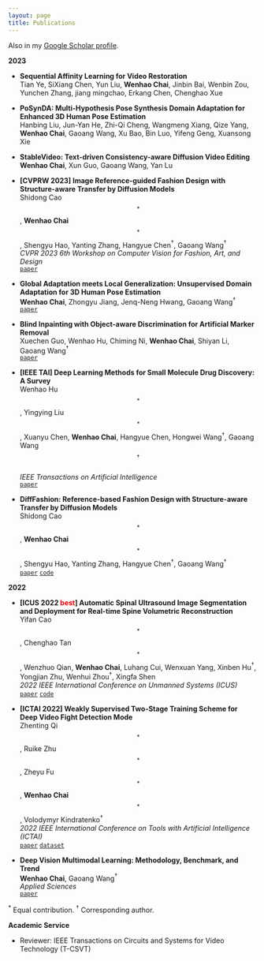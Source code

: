 ```yaml
---
layout: page
title: Publications
---
```


Also in my <a href="https://scholar.google.com/citations?user=SL--7UMAAAAJ&hl=en" target="_blank">Google Scholar profile</a>.

**2023**

- **Sequential Affinity Learning for Video Restoration**  
  Tian Ye, SiXiang Chen, Yun Liu, **Wenhao Chai**, Jinbin Bai, Wenbin Zou, Yunchen Zhang, jiang mingchao, Erkang Chen, Chenghao Xue 

- **PoSynDA: Multi-Hypothesis Pose Synthesis Domain Adaptation for Enhanced 3D Human Pose Estimation**  
  Hanbing Liu, Jun-Yan He, Zhi-Qi Cheng, Wangmeng Xiang, Qize Yang, **Wenhao Chai**, Gaoang Wang, Xu Bao, Bin Luo, Yifeng Geng, Xuansong Xie  

- **StableVideo: Text-driven Consistency-aware Diffusion Video Editing**  
  **Wenhao Chai**, Xun Guo, Gaoang Wang, Yan Lu 

- **[CVPRW 2023] Image Reference-guided Fashion Design with Structure-aware Transfer by Diffusion Models**  
  Shidong Cao$$^*$$, **Wenhao Chai**$$^*$$, Shengyu Hao, Yanting Zhang, Hangyue Chen$^\dagger$, Gaoang Wang$^\dagger$   
  *CVPR 2023 6th Workshop on Computer Vision for Fashion, Art, and Design*  
  [`paper`](https://arxiv.org/abs/2302.06826)

- **Global Adaptation meets Local Generalization: Unsupervised Domain Adaptation for 3D Human Pose Estimation**   
  **Wenhao Chai**, Zhongyu Jiang, Jenq-Neng Hwang, Gaoang Wang$^\dagger$  
  [`paper`](https://arxiv.org/abs/2303.16456)

- **Blind Inpainting with Object-aware Discrimination for Artificial Marker Removal**  
  Xuechen Guo, Wenhao Hu, Chiming Ni, **Wenhao Chai**, Shiyan Li, Gaoang Wang$^\dagger$   
  [`paper`](https://arxiv.org/abs/2303.15124)

- **[IEEE TAI] Deep Learning Methods for Small Molecule Drug Discovery: A Survey**  
  Wenhao Hu$$^*$$, Yingying Liu$$^*$$, Xuanyu Chen, **Wenhao Chai**, Hangyue Chen, Hongwei Wang$^\dagger$, Gaoang Wang$$^\dagger$$   
  *IEEE Transactions on Artificial Intelligence*  
  [`paper`](https://arxiv.org/abs/2303.00313)

- **DiffFashion: Reference-based Fashion Design with Structure-aware Transfer by Diffusion Models**   
  Shidong Cao$$^*$$, **Wenhao Chai**$$^*$$, Shengyu Hao, Yanting Zhang, Hangyue Chen$^\dagger$, Gaoang Wang$^\dagger$   
  [`paper`](https://arxiv.org/abs/2302.06826)
  [`code`](https://github.com/Rem105-210/DiffFashion)

**2022**

- **[ICUS 2022 <font color='red'>best</font>] Automatic Spinal Ultrasound Image Segmentation and Deployment for Real-time Spine Volumetric Reconstruction**   
  Yifan Cao$$^*$$, Chenghao Tan$$^*$$, Wenzhuo Qian, **Wenhao Chai**, Luhang Cui, Wenxuan Yang, Xinben Hu$^\dagger$, Yongjian Zhu, Wenhui Zhou$^\dagger$, Xingfa Shen  
  *2022 IEEE International Conference on Unmanned Systems (ICUS)*  
  [`paper`](https://ieeexplore.ieee.org/document/9987127/)
  [`code`](https://github.com/rese1f/Spinal-Segmentation-and-3D-Reconstruction)


- **[ICTAI 2022] Weakly Supervised Two-Stage Training Scheme for Deep Video Fight Detection Mode**  
  Zhenting Qi$$^*$$, Ruike Zhu$$^*$$, Zheyu Fu$$^*$$, **Wenhao Chai**$$^*$$, Volodymyr Kindratenko$^\dagger$  
  *2022 IEEE International Conference on Tools with Artificial Intelligence (ICTAI)*  
  [`paper`](https://arxiv.org/abs/2209.11477)
  [`dataset`](https://github.com/rese1f/VideoFightDetection)


- **Deep Vision Multimodal Learning: Methodology, Benchmark, and Trend**   
  **Wenhao Chai**, Gaoang Wang$^\dagger$  
  *Applied Sciences*  
  [`paper`](https://www.mdpi.com/2076-3417/12/13/6588)


$^*$ Equal contribution.
$^\dagger$ Corresponding author.

**Academic Service**

- Reviewer: IEEE Transactions on Circuits and Systems for Video Technology (T-CSVT)
